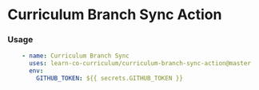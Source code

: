 # Curriculum Branch Sync Action

### Usage
```yml
    - name: Curriculum Branch Sync
      uses: learn-co-curriculum/curriculum-branch-sync-action@master
      env:
        GITHUB_TOKEN: ${{ secrets.GITHUB_TOKEN }}
```
